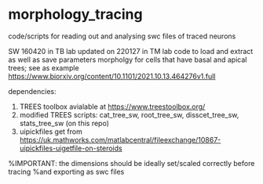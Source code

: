# morphology_tracing
code/scripts for reading out and analysing swc files of traced neurons

SW 160420 in TB lab updated on 220127 in TM lab
code to load and extract as well as save parameters morpholgy for cells that have basal and apical trees;
see as example https://www.biorxiv.org/content/10.1101/2021.10.13.464276v1.full 

dependencies:
1) TREES toolbox avialable at https://www.treestoolbox.org/ 
2) modified TREES scripts: cat_tree_sw, root_tree_sw, disscet_tree_sw, stats_tree_sw (on this repo)
3) uipickfiles get from https://uk.mathworks.com/matlabcentral/fileexchange/10867-uipickfiles-uigetfile-on-steroids

%IMPORTANT: the dimensions should be ideally set/scaled correctly before tracing
%and exporting as swc files

